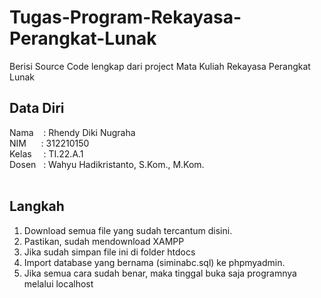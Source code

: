 # Tugas-Program-Rekayasa-Perangkat-Lunak
Berisi Source Code lengkap dari project Mata Kuliah Rekayasa Perangkat Lunak

## Data Diri
Nama &nbsp; &nbsp;: Rhendy Diki Nugraha<br>
NIM&nbsp; &nbsp; &nbsp; : 312210150<br>
Kelas&ensp; &nbsp; : TI.22.A.1<br>
Dosen &nbsp; : Wahyu Hadikristanto, S.Kom., M.Kom.<br><br>

## Langkah
1. Download semua file yang sudah tercantum disini.
2. Pastikan, sudah mendownload XAMPP
3. Jika sudah simpan file ini di folder htdocs
4. Import database yang bernama (siminabc.sql) ke phpmyadmin.
5. Jika semua cara sudah benar, maka tinggal buka saja programnya melalui localhost
